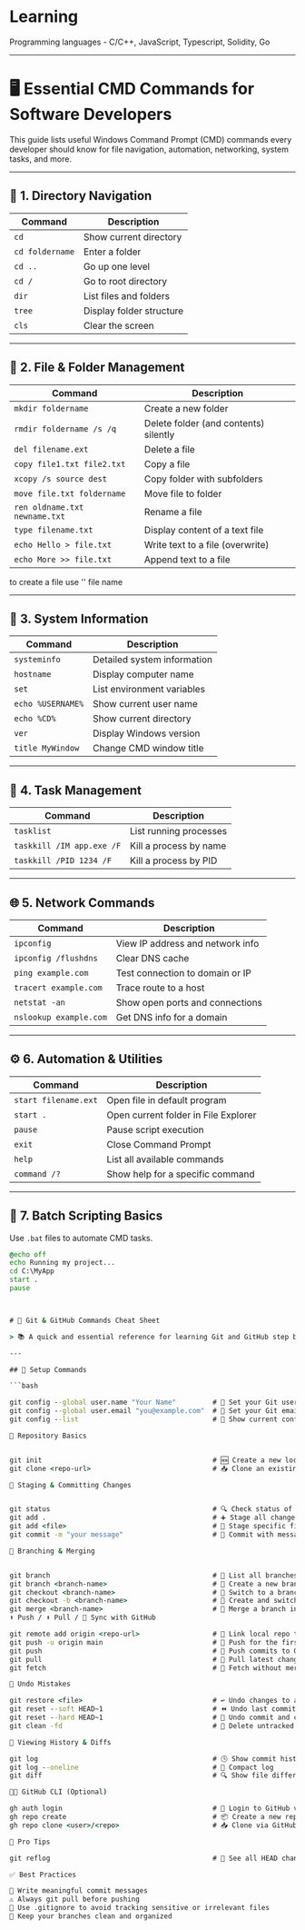 # Learning

Programming languages - C/C++, JavaScript, Typescript, Solidity, Go 

---
# 🖥️ Essential CMD Commands for Software Developers

This guide lists useful Windows Command Prompt (CMD) commands every developer should know for file navigation, automation, networking, system tasks, and more.

---

## 📁 1. Directory Navigation

| Command             | Description                           |
|---------------------|---------------------------------------|
| `cd`               | Show current directory                |
| `cd foldername`    | Enter a folder                        |
| `cd ..`            | Go up one level                       |
| `cd /`             | Go to root directory                  |
| `dir`              | List files and folders                |
| `tree`             | Display folder structure              |
| `cls`              | Clear the screen                      |

---

## 📄 2. File & Folder Management

| Command                           | Description                              |
|-----------------------------------|------------------------------------------|
| `mkdir foldername`               | Create a new folder                      |
| `rmdir foldername /s /q`         | Delete folder (and contents) silently    |
| `del filename.ext`               | Delete a file                            |
| `copy file1.txt file2.txt`       | Copy a file                              |
| `xcopy /s source dest`           | Copy folder with subfolders              |
| `move file.txt foldername`       | Move file to folder                      |
| `ren oldname.txt newname.txt`    | Rename a file                            |
| `type filename.txt`              | Display content of a text file           |
| `echo Hello > file.txt`          | Write text to a file (overwrite)         |
| `echo More >> file.txt`          | Append text to a file                    |
to create a file use '<echo>' file name

---

## 🧠 3. System Information

| Command            | Description                        |
|--------------------|------------------------------------|
| `systeminfo`      | Detailed system information        |
| `hostname`        | Display computer name              |
| `set`             | List environment variables         |
| `echo %USERNAME%` | Show current user name             |
| `echo %CD%`       | Show current directory             |
| `ver`             | Display Windows version            |
| `title MyWindow`  | Change CMD window title            |

---

## 🧰 4. Task Management

| Command                      | Description                        |
|------------------------------|------------------------------------|
| `tasklist`                  | List running processes             |
| `taskkill /IM app.exe /F`   | Kill a process by name             |
| `taskkill /PID 1234 /F`     | Kill a process by PID              |

---

## 🌐 5. Network Commands

| Command                    | Description                             |
|----------------------------|-----------------------------------------|
| `ipconfig`                | View IP address and network info        |
| `ipconfig /flushdns`      | Clear DNS cache                         |
| `ping example.com`        | Test connection to domain or IP         |
| `tracert example.com`     | Trace route to a host                   |
| `netstat -an`             | Show open ports and connections         |
| `nslookup example.com`    | Get DNS info for a domain               |

---

## ⚙️ 6. Automation & Utilities

| Command                | Description                              |
|------------------------|------------------------------------------|
| `start filename.ext`  | Open file in default program             |
| `start .`             | Open current folder in File Explorer     |
| `pause`               | Pause script execution                   |
| `exit`                | Close Command Prompt                     |
| `help`                | List all available commands              |
| `command /?`          | Show help for a specific command         |

---

## 📝 7. Batch Scripting Basics

Use `.bat` files to automate CMD tasks.

```bat
@echo off
echo Running my project...
cd C:\MyApp
start .
pause



# 🚀 Git & GitHub Commands Cheat Sheet

> 📚 A quick and essential reference for learning Git and GitHub step by step.

---

## 🔧 Setup Commands

```bash

git config --global user.name "Your Name"         # 👤 Set your Git username
git config --global user.email "you@example.com"  # 📧 Set your Git email
git config --list                                 # 📃 Show current config

📁 Repository Basics


git init                                          # 🆕 Create a new local Git repo
git clone <repo-url>                              # 📥 Clone an existing repo

💾 Staging & Committing Changes


git status                                        # 🔍 Check status of files
git add .                                         # ➕ Stage all changed files
git add <file>                                    # 🎯 Stage specific file
git commit -m "your message"                      # 💬 Commit with message

🌿 Branching & Merging


git branch                                        # 🌴 List all branches
git branch <branch-name>                          # 🌱 Create a new branch
git checkout <branch-name>                        # 🔁 Switch to a branch
git checkout -b <branch-name>                     # 🌟 Create and switch to new branch
git merge <branch-name>                           # 🔗 Merge a branch into current
⬆️ Push / ⬇️ Pull / 🔄 Sync with GitHub

git remote add origin <repo-url>                  # 🔗 Link local repo to GitHub
git push -u origin main                           # 🚀 Push for the first time
git push                                          # 🔼 Push commits to GitHub
git pull                                          # 🔽 Pull latest changes
git fetch                                         # 📡 Fetch without merging

🧹 Undo Mistakes

git restore <file>                                # ↩️ Undo changes to a file
git reset --soft HEAD~1                           # ⏪ Undo last commit (keep changes)
git reset --hard HEAD~1                           # 🧨 Undo commit and changes
git clean -fd                                     # 🧹 Delete untracked files/folders

📂 Viewing History & Diffs

git log                                           # 🕓 Show commit history
git log --oneline                                 # 🧾 Compact log
git diff                                          # 🔍 Show file differences

🧑‍💻 GitHub CLI (Optional)

gh auth login                                     # 🔐 Login to GitHub via CLI
gh repo create                                    # 📦 Create a new repo
gh repo clone <user>/<repo>                       # 📥 Clone via GitHub CLI

🧠 Pro Tips

git reflog                                        # 🧠 See all HEAD changes (recover lost commits)

✅ Best Practices

📝 Write meaningful commit messages
⚠️ Always git pull before pushing
🧾 Use .gitignore to avoid tracking sensitive or irrelevant files
🌲 Keep your branches clean and organized

